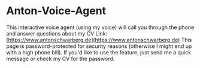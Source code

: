 # Anton-Voice-Agent
This interactive voice agent (using my voice) will call you through the phone and answer questions about my CV
Link: [https://www.antonschwarberg.de](https://www.antonschwarberg.de)
This page is password-protected for security reasons (otherwise I might end up with a high phone bill).
If you'd like to use the feature, just send me a quick message or check my CV for the password.
